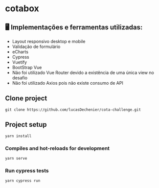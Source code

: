 # cotabox

## 🖥️ Implementações e ferramentas utilizadas:

- Layout responsivo desktop e mobile
- Validação de formulário
- eCharts
- Cypress
- Vuetify
- BootStrap Vue
- Não foi utilizado Vue Router devido a existência de uma única view no desafio
- Não foi utilizado Axios pois não existe consumo de API 

## Clone project
```
git clone https://github.com/lucasDechenier/cota-challenge.git
```

## Project setup
```
yarn install
```

### Compiles and hot-reloads for development
```
yarn serve
```

### Run cypress tests
```
yarn cypress run
```